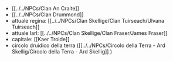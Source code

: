 - [[../../NPCs/Clan An Craite]] 
- [[../../NPCs/Clan Drummond]] 
- attuale regina: [[../../NPCs/Clan Skellige/Clan Tuirseach/Ulvana Tuirseach]]
- attuale Iarl: [[../../NPCs/Clan Skellige/Clan Fraser/James Fraser]]
- capitale: [[Kaer Trolde]] 
- circolo druidico della terra ([[../../NPCs/Circolo della Terra - Ard Skellig/Circolo della Terra - Ard Skellig]] )
